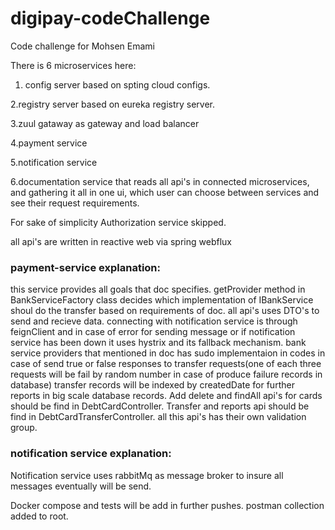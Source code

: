 # digipay-codeChallenge
Code challenge for Mohsen Emami

There is 6 microservices here:

1. config server based on spting cloud configs.

2.registry server based on eureka registry server.

3.zuul gataway as gateway and load balancer

4.payment service

5.notification service

6.documentation service that reads all api's in connected microservices, and gathering it all in one ui, which user can choose between services and see their request requirements.

For sake of simplicity Authorization service skipped.

all api's are written in reactive web via spring webflux

<h3>payment-service explanation:</h3>

this service provides all goals that doc specifies.
getProvider method in BankServiceFactory class decides which implementation of IBankService shoul do the transfer based on requirements of doc.
all api's uses DTO's to send and recieve data.
connecting with notification service is through feignClient and in case of error for sending message or if notification service has been down it uses hystrix and its fallback 
mechanism. 
bank service providers that mentioned in doc has sudo implementaion in codes in case of send true or false responses to transfer requests(one of each three requests will be fail
 by random number in case of produce failure records in database)
 transfer records will be indexed by createdDate for further reports in big scale database records.
 Add delete and findAll api's for cards should be find in DebtCardController.
 Transfer and reports api should be find in DebtCardTransferController.
 all this api's has their own validation group.
 
<h3>notification service explanation:</h3>
 Notification service uses rabbitMq as message broker to insure all messages eventually will be send.
 
 
 
 Docker compose and tests will be add in further pushes.
 postman collection added to root.
 
 
